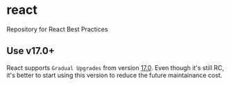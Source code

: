 # react
Repository for React Best Practices

## Use v17.0+
React supports `Gradual Upgrades` from version [17.0](https://reactjs.org/blog/2020/10/20/react-v17.html).  Even though it's still RC, it's better to start using this version to reduce the future maintainance cost.
